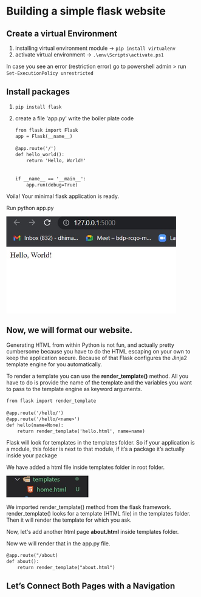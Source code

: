 # Building a simple flask website

## Create a virtual Environment

1. installing virtual environment module -> `pip install virtualenv`
2. activate virtual environment -> `.\env\Scripts\activate.ps1 `

In case you see an error (restriction error)
go to powershell admin > run `Set-ExecutionPolicy unrestricted`

## Install packages

1.  `pip install flask`
2.  create a file 'app.py'
    write the boiler plate code

        from flask import Flask
        app = Flask(__name__)

        @app.route('/')
        def hello_world():
            return 'Hello, World!'


        if __name__ == '__main__':
            app.run(debug=True)

Voila! Your minimal flask application is ready.

Run python app.py

![image.png](images/first.jpg)

## Now, we will format our website.

Generating HTML from within Python is not fun, and actually pretty cumbersome because you have to do the HTML escaping on your own to keep the application secure. Because of that Flask configures the Jinja2 template engine for you automatically.

To render a template you can use the **render_template()** method. All you have to do is provide the name of the template and the variables you want to pass to the template engine as keyword arguments.

    from flask import render_template

    @app.route('/hello/')
    @app.route('/hello/<name>')
    def hello(name=None):
        return render_template('hello.html', name=name)

Flask will look for templates in the templates folder. So if your application is a module, this folder is next to that module, if it’s a package it’s actually inside your package

We have added a html file inside templates folder in root folder.

![image.png](images/templates.jpg)

We imported render_template() method from the flask framework. render_template() looks for a template (HTML file) in the templates folder. Then it will render the template for which you ask.

Now, let's add another html page **about.html** inside templates folder.

Now we will render that in the app.py file.

    @app.route("/about)
    def about():
        return render_template("about.html")


## Let’s Connect Both Pages with a Navigation


